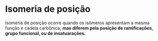 # Isomeria de posição

Isomeria de posição ocorre quando os isômeros apresentam a mesma função e cadeia carbônica, **mas diferem pela posição de ramificaçôes, grupo funcional, ou de insatuarações.**
